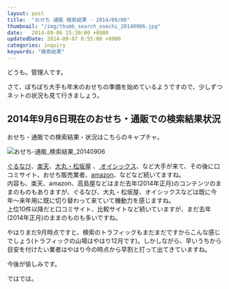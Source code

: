 ```yaml
---
layout: post
title:  "おせち 通販 検索結果 - 2014/09/06"
thumbnail: "/img/thumb_search_osechi_20140906.jpg"
date:   2014-09-06 15:30:00 +0900
updatedDate: 2014-09-07 0:55:00 +0900
categories: inquiry
keywords: "検索結果"
---
```


どうも。管理人です。

さて、ぼちぼち大手も年末のおせちの準備を始めているようですので、少しずつネットの状況も見て行きましょう。

<!-- more -->

## 2014年9月6日現在のおせち・通販での検索結果状況

おせち・通販での検索結果・状況はこちらのキャプチャ。

![おせち-通販_検索結果_20140906](/img/search_osechi_20140906.jpg "おせち-通販_検索結果_20140906")

<p><a href="http://px.a8.net/svt/ejp?a8mat=2BW2PC+7ZKFIA+1HIO+BW8O2&a8ejpredirect=http%3A%2F%2Fshop.gnavi.co.jp%2FMallgn%2Fspecial%2Fosechi%2F" target="_blank">ぐるなび</a>、<a href="http://rpx.a8.net/svt/ejp?a8mat=25MYET+DRY58I+2HOM+6CWQQ&rakuten=y&a8ejpredirect=http%3A%2F%2Fhb.afl.rakuten.co.jp%2Fhgc%2F0ea62065.34400275.0ea62066.204f04c0%2Fa13040188043_25MYET_DRY58I_2HOM_6CWQQ%3Fpc%3Dhttp%253A%252F%252Fwww.rakuten.co.jp%252F%26m%3Dhttp%253A%252F%252Fm.rakuten.co.jp%252F" target="_blank">楽天</a>、<a href="http://click.linksynergy.com/fs-bin/click?id=dbuwokL1/dI&offerid=126733.10002348&type=3&subid=0" >大丸・松坂屋</a>
、<a href="http://px.a8.net/svt/ejp?a8mat=2BW2PC+7YDKAQ+3RK+3BLZFL&a8ejpredirect=http%3A%2F%2Fwww.oisix.com%2Fshop.gift--ostop06__html.htm" target="_blank">
オイシックス</a>、など大手が来て、その後に口コミサイト、おせち販売業者、<a href="http://px.a8.net/svt/ejp?a8mat=25MYET+DQ5SVM+249K+BWGDT&a8ejpredirect=http%3A%2F%2Fwww.amazon.co.jp%2Fdp%2FB0042W4PC6%2F%3Ftag%3Da8-affi-141681-22" target="_blank">amazon</a>、などなど続いてますね。<br>
内容も、楽天、amazon、高島屋などはまだ去年(2014年正月)のコンテンツのままのものもありますが、ぐるなび、大丸・松坂屋、オイシックスなどは既に今年〜来年用に既に切り替わって来ていて機動力を感じますね。<br>
上位10件以降だと口コミサイト、比較サイトなど続いていますが、まだ去年(2014年正月)のままのものも多いですね。
<img border="0" width="1" height="1" src="http://www18.a8.net/0.gif?a8mat=2BW2PC+7ZKFIA+1HIO+BW8O2" alt="">
<img border="0" width="1" height="1" src="http://www15.a8.net/0.gif?a8mat=25MYET+DRY58I+2HOM+6CWQQ" alt="">
<img border="0" width="1" height="1" src="http://www15.a8.net/0.gif?a8mat=2BW2PC+7YDKAQ+3RK+3BLZFL" alt="">
<IMG border=0 width=1 height=1 src="http://ad.linksynergy.com/fs-bin/show?id=dbuwokL1/dI&bids=126733.10002348&type=3&subid=0" >
</p>

やはりまだ9月時点ですと、検索のトラフィックもまだまだですからこんな感じでしょう(トラフィックの山場はやはり12月です)。しかしながら、早いうちから目安を付けたい業者はやはり今の時点から早割と打って出てきていますね。

今後が愉しみです。

ではでは。